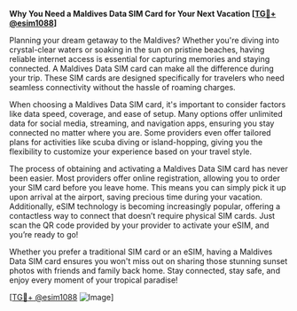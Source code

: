 **Why You Need a Maldives Data SIM Card for Your Next Vacation [[TG💪+ @esim1088](https://t.me/s/esim1088)]**

Planning your dream getaway to the Maldives? Whether you're diving into crystal-clear waters or soaking in the sun on pristine beaches, having reliable internet access is essential for capturing memories and staying connected. A Maldives Data SIM card can make all the difference during your trip. These SIM cards are designed specifically for travelers who need seamless connectivity without the hassle of roaming charges.

When choosing a Maldives Data SIM card, it's important to consider factors like data speed, coverage, and ease of setup. Many options offer unlimited data for social media, streaming, and navigation apps, ensuring you stay connected no matter where you are. Some providers even offer tailored plans for activities like scuba diving or island-hopping, giving you the flexibility to customize your experience based on your travel style.

The process of obtaining and activating a Maldives Data SIM card has never been easier. Most providers offer online registration, allowing you to order your SIM card before you leave home. This means you can simply pick it up upon arrival at the airport, saving precious time during your vacation. Additionally, eSIM technology is becoming increasingly popular, offering a contactless way to connect that doesn’t require physical SIM cards. Just scan the QR code provided by your provider to activate your eSIM, and you’re ready to go!

Whether you prefer a traditional SIM card or an eSIM, having a Maldives Data SIM card ensures you won't miss out on sharing those stunning sunset photos with friends and family back home. Stay connected, stay safe, and enjoy every moment of your tropical paradise! 

[[TG💪+ @esim1088](https://t.me/s/esim1088) ![Image](https://i.postimg.cc/Y0z9fWf4/image.png)]